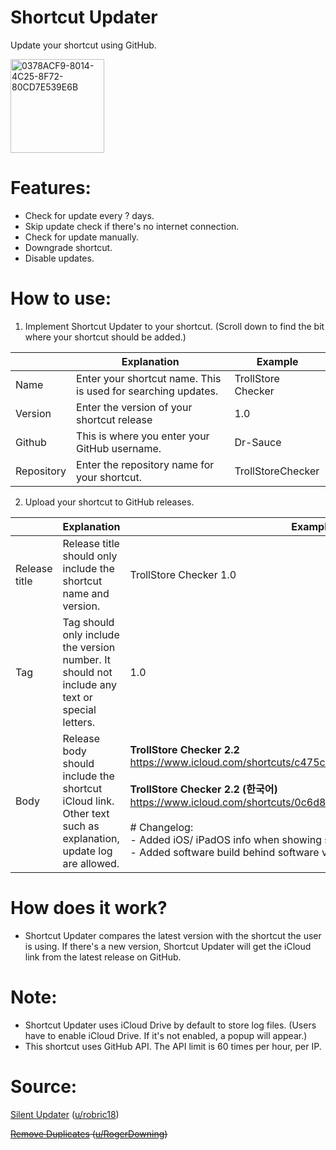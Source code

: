 # Shortcut Updater 

Update your shortcut using GitHub.

<img width="150" alt="0378ACF9-8014-4C25-8F72-80CD7E539E6B" src="https://user-images.githubusercontent.com/82555878/210124744-680186bc-e300-458f-9820-084acc4b0d09.png">

# Features:
- Check for update every ? days.
- Skip update check if there's no internet connection.
- Check for update manually.
- Downgrade shortcut.
- Disable updates.

# How to use:
1. Implement Shortcut Updater to your shortcut. (Scroll down to find the bit where your shortcut should be added.)

|            | Explanation                                                   | Example            |
|------------|---------------------------------------------------------------|--------------------|
| Name       | Enter your shortcut name. This is used for searching updates. | TrollStore Checker |
| Version    | Enter the version of your shortcut release                    | 1.0                |
| Github     | This is where you enter your GitHub username.                 | Dr-Sauce           |
| Repository | Enter the repository name for your shortcut.                  | TrollStoreChecker  |

2. Upload your shortcut to GitHub releases.

|               | Explanation                                                                                                   | Example                                                                                                                                                                                                                                                                                                                   |
|---------------|---------------------------------------------------------------------------------------------------------------|---------------------------------------------------------------------------------------------------------------------------------------------------------------------------------------------------------------------------------------------------------------------------------------------------------------------------|
| Release title | Release title should only include the shortcut name and version.                                              | TrollStore Checker 1.0                                                                                                                                                                                                                                                                                                    |
| Tag           | Tag should only include the version number. It should not include any text or special letters.                | 1.0                                                                                                                                                                                                                                                                                                                       |
| Body          | Release body should include the shortcut iCloud link. Other text such as explanation, update log are allowed. | **TrollStore Checker 2.2** https://www.icloud.com/shortcuts/c475c0f149fb4ea8b659d7b7ca6ecf48 <br /><br /> **TrollStore Checker 2.2 (한국어)** https://www.icloud.com/shortcuts/0c6d8d6399934ac793d16f767760a25e <br /><br /> # Changelog: <br /> - Added iOS/ iPadOS info when showing software version. <br /> - Added software build behind software version. |

# How does it work?
- Shortcut Updater compares the latest version with the shortcut the user is using. If there's a new version, Shortcut Updater will get the iCloud link from the latest release on GitHub.

# Note:
- Shortcut Updater uses iCloud Drive by default to store log files. (Users have to enable iCloud Drive. If it's not enabled, a popup will appear.)
- This shortcut uses GitHub API. The API limit is 60 times per hour, per IP.

# Source:

[Silent Updater](https://www.reddit.com/r/shortcuts/comments/k094tf/shortcut_updater_tutorial/) ([u/robric18](https://www.reddit.com/user/robric18))

~~[Remove Duplicates](https://www.reddit.com/r/shortcuts/comments/fv1l2u/comment/fmfzzn3/) ([u/RogerDowning](https://www.reddit.com/user/RogerDowning))~~
